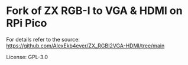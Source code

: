 Fork of ZX RGB-I to VGA & HDMI on RPi Pico
=======

For details refer to the source: 
https://github.com/AlexEkb4ever/ZX_RGBI2VGA-HDMI/tree/main

License:
GPL-3.0
